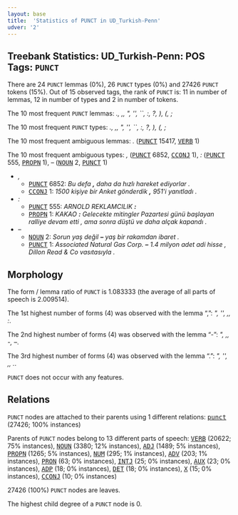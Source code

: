 ```yaml
---
layout: base
title:  'Statistics of PUNCT in UD_Turkish-Penn'
udver: '2'
---
```


## Treebank Statistics: UD_Turkish-Penn: POS Tags: `PUNCT`

There are 24 `PUNCT` lemmas (0%), 26 `PUNCT` types (0%) and 27426 `PUNCT` tokens (15%).
Out of 15 observed tags, the rank of `PUNCT` is: 11 in number of lemmas, 12 in number of types and 2 in number of tokens.

The 10 most frequent `PUNCT` lemmas: <em>., ,, ", '', ``, :, ?, ), (, ;</em>

The 10 most frequent `PUNCT` types:  <em>., ,, ", '', ``, :, ?, ), (, ;</em>

The 10 most frequent ambiguous lemmas: <em>.</em> (<tt><a href="tr_penn-pos-PUNCT.html">PUNCT</a></tt> 15417, <tt><a href="tr_penn-pos-VERB.html">VERB</a></tt> 1)

The 10 most frequent ambiguous types:  <em>,</em> (<tt><a href="tr_penn-pos-PUNCT.html">PUNCT</a></tt> 6852, <tt><a href="tr_penn-pos-CCONJ.html">CCONJ</a></tt> 1), <em>:</em> (<tt><a href="tr_penn-pos-PUNCT.html">PUNCT</a></tt> 555, <tt><a href="tr_penn-pos-PROPN.html">PROPN</a></tt> 1), <em>–</em> (<tt><a href="tr_penn-pos-NOUN.html">NOUN</a></tt> 2, <tt><a href="tr_penn-pos-PUNCT.html">PUNCT</a></tt> 1)


* <em>,</em>
  * <tt><a href="tr_penn-pos-PUNCT.html">PUNCT</a></tt> 6852: <em>Bu defa <b>,</b> daha da hızlı hareket ediyorlar .</em>
  * <tt><a href="tr_penn-pos-CCONJ.html">CCONJ</a></tt> 1: <em>1500 kişiye bir Anket gönderdik <b>,</b> 951'i yanıtladı .</em>
* <em>:</em>
  * <tt><a href="tr_penn-pos-PUNCT.html">PUNCT</a></tt> 555: <em>ARNOLD REKLAMCILIK <b>:</b></em>
  * <tt><a href="tr_penn-pos-PROPN.html">PROPN</a></tt> 1: <em>KAKAO <b>:</b> Gelecekte mitingler Pazartesi günü başlayan ralliye devam etti , ama sonra düştü ve daha alçak kapandı .</em>
* <em>–</em>
  * <tt><a href="tr_penn-pos-NOUN.html">NOUN</a></tt> 2: <em>Sorun yaş değil <b>–</b> yaş bir rakamdan ibaret .</em>
  * <tt><a href="tr_penn-pos-PUNCT.html">PUNCT</a></tt> 1: <em>Associated Natural Gas Corp. <b>–</b> 1.4 milyon adet adi hisse , Dillon Read & Co vasıtasıyla .</em>

## Morphology

The form / lemma ratio of `PUNCT` is 1.083333 (the average of all parts of speech is 2.009514).

The 1st highest number of forms (4) was observed with the lemma “,”: <em>", '', ,, :</em>.

The 2nd highest number of forms (4) was observed with the lemma “-”: <em>", ,, -, –</em>.

The 3rd highest number of forms (4) was observed with the lemma “.”: <em>", '', ,, .</em>.

`PUNCT` does not occur with any features.


## Relations

`PUNCT` nodes are attached to their parents using 1 different relations: <tt><a href="tr_penn-dep-punct.html">punct</a></tt> (27426; 100% instances)

Parents of `PUNCT` nodes belong to 13 different parts of speech: <tt><a href="tr_penn-pos-VERB.html">VERB</a></tt> (20622; 75% instances), <tt><a href="tr_penn-pos-NOUN.html">NOUN</a></tt> (3380; 12% instances), <tt><a href="tr_penn-pos-ADJ.html">ADJ</a></tt> (1489; 5% instances), <tt><a href="tr_penn-pos-PROPN.html">PROPN</a></tt> (1265; 5% instances), <tt><a href="tr_penn-pos-NUM.html">NUM</a></tt> (295; 1% instances), <tt><a href="tr_penn-pos-ADV.html">ADV</a></tt> (203; 1% instances), <tt><a href="tr_penn-pos-PRON.html">PRON</a></tt> (63; 0% instances), <tt><a href="tr_penn-pos-INTJ.html">INTJ</a></tt> (25; 0% instances), <tt><a href="tr_penn-pos-AUX.html">AUX</a></tt> (23; 0% instances), <tt><a href="tr_penn-pos-ADP.html">ADP</a></tt> (18; 0% instances), <tt><a href="tr_penn-pos-DET.html">DET</a></tt> (18; 0% instances), <tt><a href="tr_penn-pos-X.html">X</a></tt> (15; 0% instances), <tt><a href="tr_penn-pos-CCONJ.html">CCONJ</a></tt> (10; 0% instances)

27426 (100%) `PUNCT` nodes are leaves.

The highest child degree of a `PUNCT` node is 0.

